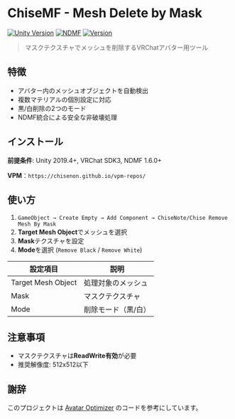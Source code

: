 # ChiseMF - Mesh Delete by Mask

[![Unity Version](https://img.shields.io/badge/Unity-2019.4%2B-blue.svg)](https://unity3d.com/get-unity/download)
[![NDMF](https://img.shields.io/badge/NDMF-1.6.0%2B-green.svg)](https://github.com/bdunderscore/ndmf)
[![Version](https://img.shields.io/badge/Version-1.0.0-orange.svg)]()

> マスクテクスチャでメッシュを削除するVRChatアバター用ツール

## 特徴
- アバター内のメッシュオブジェクトを自動検出
- 複数マテリアルの個別設定に対応
- 黒/白削除の2つのモード
- NDMF統合による安全な非破壊処理

## インストール

**前提条件**: Unity 2019.4+, VRChat SDK3, NDMF 1.6.0+

**VPM**：`https://chisenon.github.io/vpm-repos/`

## 使い方

1. `GameObject → Create Empty → Add Component → ChiseNote/Chise Remove Mesh By Mask`
2. **Target Mesh Object**でメッシュを選択
3. **Mask**テクスチャを設定
4. **Mode**を選択 (`Remove Black` / `Remove White`)

| 設定項目 | 説明 |
|---------|------|
| Target Mesh Object | 処理対象のメッシュ |
| Mask | マスクテクスチャ |
| Mode | 削除モード（黒/白） |

## 注意事項
- マスクテクスチャは**ReadWrite有効**が必要
- 推奨解像度: 512x512以下

## 謝辞
このプロジェクトは [Avatar Optimizer](https://github.com/anatawa12/AvatarOptimizer) のコードを参考にしています。
